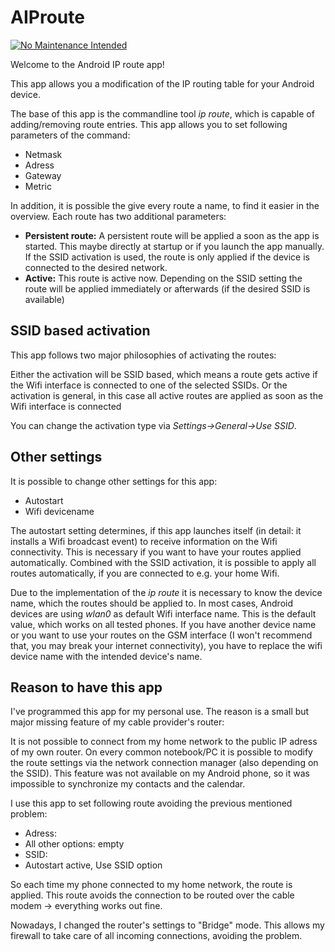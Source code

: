 # AIProute

[![No Maintenance Intended](http://unmaintained.tech/badge.svg)](http://unmaintained.tech/)

Welcome to the Android IP route app!


This app allows you a modification of the IP routing table for your Android device.

The base of this app is the commandline tool _ip route_, which is capable of adding/removing route entries.
This app allows you to set following parameters of the command:

* Netmask
* Adress
* Gateway
* Metric

In addition, it is possible the give every route a name, to find it easier in the overview.
Each route has two additional parameters:

* **Persistent route:** A persistent route will be applied a soon as the app is started. This maybe directly at startup or if you launch the app manually. If the SSID activation is used, the route is only applied if the device is connected to the desired network.
* **Active:** This route is active now. Depending on the SSID setting the route will be applied immediately or afterwards (if the desired SSID is available)


## SSID based activation

This app follows two major philosophies of activating the routes:

Either the activation will be SSID based, which means a route gets active if the Wifi interface is connected to one of the selected SSIDs.
Or the activation is general, in this case all active routes are applied as soon as the Wifi interface is connected

You can change the activation type via  _Settings->General->Use SSID_.

## Other settings 

It is possible to change other settings for this app:

* Autostart
* Wifi devicename

The autostart setting determines, if this app launches itself (in detail: it installs a Wifi broadcast event) to receive information on the Wifi connectivity.
This is necessary if you want to have your routes applied automatically. Combined with the SSID activation, it is possible to apply all routes automatically, if you are connected to e.g. your home Wifi.


Due to the implementation of the _ip route_ it is necessary to know the device name, which the routes should be applied to. In most cases, Android devices are using *wlan0* as default Wifi interface name. This is the default value, which works on all tested phones.
If you have another device name or you want to use your routes on the GSM interface (I won't recommend that, you may break your internet connectivity), you have to replace the wifi device name with the intended device's name.


## Reason to have this app


I've programmed this app for my personal use.
The reason is a small but major missing feature of my cable provider's router:

It is not possible to connect from my home network to the public IP adress of my own router.
On every common notebook/PC it is possible to modify the route settings via the network connection manager (also depending on the SSID).
This feature was not available on my Android phone, so it was impossible to synchronize my contacts and the calendar.

I use this app to set following route avoiding the previous mentioned problem:

* Adress: <my public ip>
* All other options: empty
* SSID: <my home SSID>
* Autostart active, Use SSID option

So each time my phone connected to my home network, the route is applied. This route avoids the connection to be routed over the cable modem -> everything works out fine.


Nowadays, I changed the router's settings to "Bridge" mode. This allows my firewall to take care of all incoming connections, avoiding the problem.
